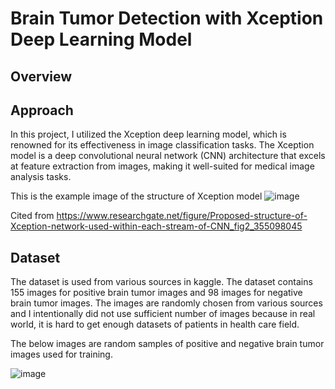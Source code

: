 # Brain Tumor Detection with Xception Deep Learning Model


## Overview



## Approach

In this project, I utilized the Xception deep learning model, which is renowned for its effectiveness in image classification tasks. The Xception model is a deep convolutional neural network (CNN) architecture that excels at feature extraction from images, making it well-suited for medical image analysis tasks. 

This is the example image of the structure of Xception model
![image](https://github.com/sgwlee96/Brain_Tumor_Detection/assets/82964002/9b274171-2440-463f-b284-6e6aecee26f5)

Cited from https://www.researchgate.net/figure/Proposed-structure-of-Xception-network-used-within-each-stream-of-CNN_fig2_355098045

## Dataset

The dataset is used from various sources in kaggle. 
The dataset contains 155 images for positive brain tumor images and 98 images for negative brain tumor images. The images are randomly chosen from various sources and I intentionally did not use sufficient number of images because in real world, it is hard to get enough datasets of patients in health care field. 

The below images are random samples of positive and negative brain tumor images used for training. 

![image](https://github.com/sgwlee96/Brain_Tumor_Detection/assets/82964002/2bb41130-8c4a-48ad-b3fa-2f4fc59ed7d2)


